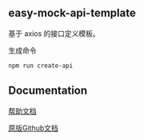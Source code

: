 easy-mock-api-template
---
基于 axios 的接口定义模板。

生成命令
```bash
npm run create-api
```

Documentation
---
[帮助文档](https://easy-mock.github.io/easy-mock-cli/)

[原版Github文档](https://github.com/easy-mock/easy-mock-cli/blob/master/docs/README.md)

